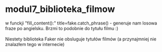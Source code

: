 # modul7_biblioteka_filmow <br />
w funckji "fill_content():" title=fake.catch_phrase() - generuje nam losowa fraze po angielsku. Brzmi to podobnie do tytułu filmu :) <br /> \
Niestety biblioteka Faker nie obsluguje tytułów filmów (a przynajmniej nie znalazłem tego w internecie)<br />